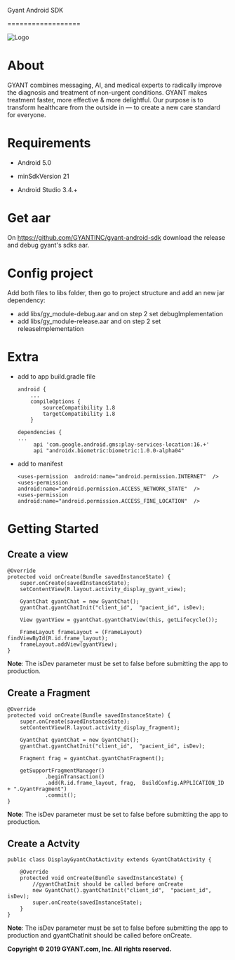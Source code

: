 
Gyant Android SDK

==================

  

![Logo](https://gyant.com/wp-content/uploads/2018/10/Gyant.Logotype.HorizontalLeft@2x-1.png)

  

# About

  

GYANT combines messaging, AI, and medical experts to radically improve the diagnosis and treatment of non-urgent conditions. GYANT makes treatment faster, more effective & more delightful. Our purpose is to transform healthcare from the outside in — to create a new care standard for everyone.

  

# Requirements

- Android 5.0

- minSdkVersion 21

- Android Studio 3.4.+

  

# Get aar

On https://github.com/GYANTINC/gyant-android-sdk download the release and debug gyant's sdks aar.

  
# Config project

Add both files to libs folder, then go to project structure and add an new jar dependency:

- add libs/gy_module-debug.aar and on step 2 set debugImplementation
- add libs/gy_module-release.aar and on step 2 set releaseImplementation

  

# Extra

- add to app build.gradle file
	
	```	
	android {
		...
		compileOptions {
			sourceCompatibility 1.8
			targetCompatibility 1.8
		}
	```
	
	```
	dependencies {
	...		
		 api 'com.google.android.gms:play-services-location:16.+'
		 api "androidx.biometric:biometric:1.0.0-alpha04"
	 ```	


- add to manifest
	```	
	<uses-permission  android:name="android.permission.INTERNET"  />
	<uses-permission  android:name="android.permission.ACCESS_NETWORK_STATE"  />
	<uses-permission  android:name="android.permission.ACCESS_FINE_LOCATION"  />
	```	


# Getting Started

## Create a view

```
@Override  
protected void onCreate(Bundle savedInstanceState) {  
	super.onCreate(savedInstanceState);  
	setContentView(R.layout.activity_display_gyant_view);  
	  
	GyantChat gyantChat = new GyantChat();  
	gyantChat.gyantChatInit("client_id",  "pacient_id", isDev);  
	  
	View gyantView = gyantChat.gyantChatView(this, getLifecycle());  
	  
	FrameLayout frameLayout = (FrameLayout) findViewById(R.id.frame_layout);  
	frameLayout.addView(gyantView);  
}
```
**Note**: The isDev parameter must be set to false before submitting the app to production.

## Create a Fragment

```
@Override  
protected void onCreate(Bundle savedInstanceState) {  
    super.onCreate(savedInstanceState);  
    setContentView(R.layout.activity_display_fragment);  
  
    GyantChat gyantChat = new GyantChat();  
    gyantChat.gyantChatInit("client_id",  "pacient_id", isDev);  
  
    Fragment frag = gyantChat.gyantChatFragment();  
  
    getSupportFragmentManager()  
            .beginTransaction()  
            .add(R.id.frame_layout, frag,  BuildConfig.APPLICATION_ID + ".GyantFragment")  
            .commit();  
}
```
**Note**: The isDev parameter must be set to false before submitting the app to production.

## Create a Actvity

```
public class DisplayGyantChatActivity extends GyantChatActivity {  
  
    @Override  
    protected void onCreate(Bundle savedInstanceState) {  
		//gyantChatInit should be called before onCreate
		new GyantChat().gyantChatInit("client_id",  "pacient_id", isDev);  
		super.onCreate(savedInstanceState);  
    }  
}
```
**Note**: The isDev parameter must be set to false before submitting the app to production and gyantChatInit should be called before onCreate.

**Copyright © 2019 GYANT.com, Inc. All rights reserved.**
